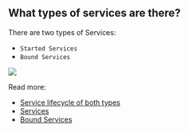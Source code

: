 ## What types of services are there?

There are two types of Services:
- `Started Services`
- `Bound Services`

![](https://developer.android.com/images/service_lifecycle.png)

Read more:
- [Service lifecycle of both types](solutions/service_lifecycle.md)
- [Services](https://developer.android.com/guide/components/services.html)
- [Bound Services](https://developer.android.com/guide/components/bound-services.html)

